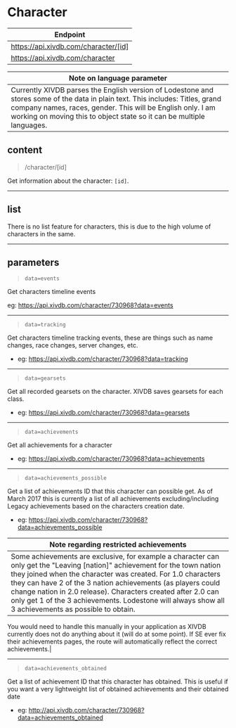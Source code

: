 # Character

|Endpoint|
|---|
|https://api.xivdb.com/character/[id]|
|https://api.xivdb.com/character|

|**Note on language parameter**|
|---|
|Currently XIVDB parses the English version of Lodestone and stores some of the data in plain text. This includes: Titles, grand company names, races, gender. This will be English only. I am working on moving this to object state so it can be multiple languages.|



## content

> /character/[id]

Get information about the character: `[id]`.

---

## list

There is no list feature for characters, this is due to the high volume of characters in the same.

---

## parameters

> `data=events`

Get characters timeline events

eg: https://api.xivdb.com/character/730968?data=events

---

> `data=tracking`

Get characters timeline tracking events, these are things such as name changes, race changes, server changes, etc.

- eg: https://api.xivdb.com/character/730968?data=tracking

---

> `data=gearsets`

Get all recorded gearsets on the character. XIVDB saves gearsets for each class.

- eg: https://api.xivdb.com/character/730968?data=gearsets

---

> `data=achievements`

Get all achievements for a character

- eg: https://api.xivdb.com/character/730968?data=achievements

---

> `data=achievements_possible`

Get a list of achievements ID that this character can possible get. As of March 2017 this is currently a list of all achievements excluding/including Legacy achievements based on the characters creation date. 

- eg: https://api.xivdb.com/character/730968?data=achievements_possible

|**Note regarding restricted achievements**|
|---|
|Some achievements are exclusive, for example a character can only get the "Leaving [nation]" achievement for the town nation they joined when the character was created. For 1.0 characters they can have 2 of the 3 nation achievements (as players could change nation in 2.0 release). Characters created after 2.0 can only get 1 of the 3 achievements. Lodestone will always show all 3 achievements as possible to obtain.

You would need to handle this manually in your application as XIVDB currently does not do anything about it (will do at some point). If SE ever fix their achievements pages, the route will automatically reflect the correct achievements.|

---

> `data=achievements_obtained`

Get a list of achievement ID that this character has obtained. This is useful if you want a very lightweight list of obtained achievements and their obtained date

- eg: http://api.xivdb.com/character/730968?data=achievements_obtained

